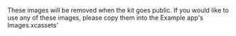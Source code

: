 These images will be removed when the kit goes public. If you would like to use
any of these images, please copy them into the Example app's Images.xcassets'